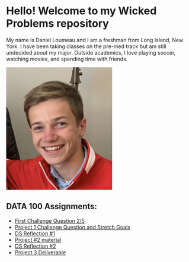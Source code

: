 # Hello! Welcome to my Wicked Problems repository

My name is Daniel Loumeau and I am a freshman from Long Island, New York. I have been taking classes on the pre-med track but am still undecided about my major. Outside academics, I love playing soccer, watching movies, and spending time with friends. 

![](https://raw.githubusercontent.com/dloumeau/data100repository/main/Screen%20Shot%202021-02-08%20at%2010.15.46%20PM.png)

## DATA 100 Assignments:
- [First Challenge Question 2/5](CHALLENGE_QUESTION.html)
- [Project 1 Challenge Question and Stretch Goals](Spatial_Population_of_Cambodia.html)
- [DS Reflection #1](test_file.html)
- [Project #2 material](Project_2.html)
- [DS Reflection #2](test_file2.html)
- [Project 3 Deliverable](Project_3_Deliverable.html)


